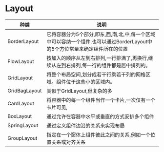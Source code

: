 # Layout

种类            | 说明
------------- | ------------------------------------------------------------------------
BorderLayout  | 它将容器分为5个部分,即东,西,南,北,中,每一个区域中可以容纳一个组件,也可以通过BorderLayout中的5个方位常量来确定组件所在的位置
FlowLayout    | 按加入的顺序从左到右排列,一行排满了,再换行,继续从左到右排列,每一行的组件都是居中排列的。
GridLayout    | 将整个布局空间,划分成若干行乘若干列的网格区域。组件位于这些小的区域内。
GridBagLayout | 类似于GridLayout,但复杂的多
CardLayout    | 将容器中的每一个组件当作一个卡片,一次仅有一个卡片可见,
BoxLayout     | 通过允许在容器中水平或垂直的方式安排多个组件
SpringLayout  | 通过定义组件边沿的关系来实现布局
GroupLayout   | 指定在一个窗体上组件彼此之间的关系,例如一个位置关系或对齐关系
